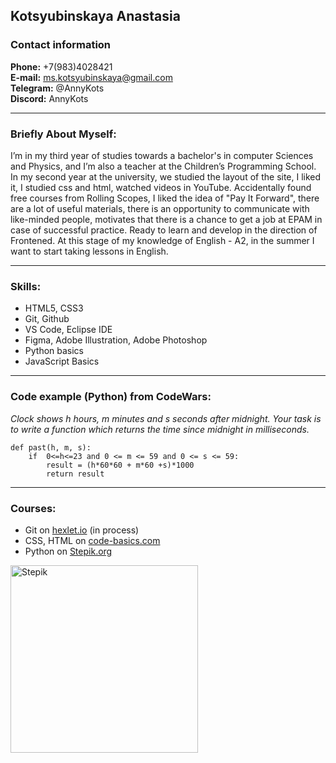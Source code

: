 ## Kotsyubinskaya Anastasia
### Contact information

**Phone:** +7(983)4028421  
**E-mail:** ms.kotsyubinskaya@gmail.com  
**Telegram:** @AnnyKots  
**Discord:** AnnyKots

---
### Briefly About Myself:
I’m in my third year of studies towards a bachelor's in computer Sciences and Physics, and I’m also a teacher at the Children’s Programming School.
In my second year at the university, we studied the layout of the site, I liked it, I studied css and html, watched videos in YouTube.
Accidentally found free courses from Rolling Scopes, I liked the idea of "Pay It Forward",  there are a lot of useful materials, there is an opportunity to communicate with like-minded people, motivates that there is a chance to get a job at EPAM in case of successful practice.
Ready to learn and develop in the direction of Frontened. At this stage of my knowledge of English - A2, in the summer I want to start taking lessons in English.

---
### Skills:
* HTML5, CSS3
* Git, Github
* VS Code, Eclipse IDE
* Figma, Adobe Illustration, Adobe Photoshop
* Python basics
* JavaScript Basics

---

### Code example (Python) from CodeWars:
      
*Clock shows h hours, m minutes and s seconds after midnight. Your task is to write a function which returns the time since midnight in milliseconds.*

```
def past(h, m, s):
    if  0<=h<=23 and 0 <= m <= 59 and 0 <= s <= 59:
        result = (h*60*60 + m*60 +s)*1000
        return result
```

----

### Courses:

* Git on [hexlet.io](https://ru.hexlet.io) (in process)
* CSS, HTML on [code-basics.com](https://ru.code-basics.com) 
* Python on [Stepik.org](https://stepik.org)

<img src="https://user-images.githubusercontent.com/87063785/158774056-9044c8d4-3e14-415c-aacc-bc16d42c49c9.jpg" alt="Stepik" width="300"/>  





